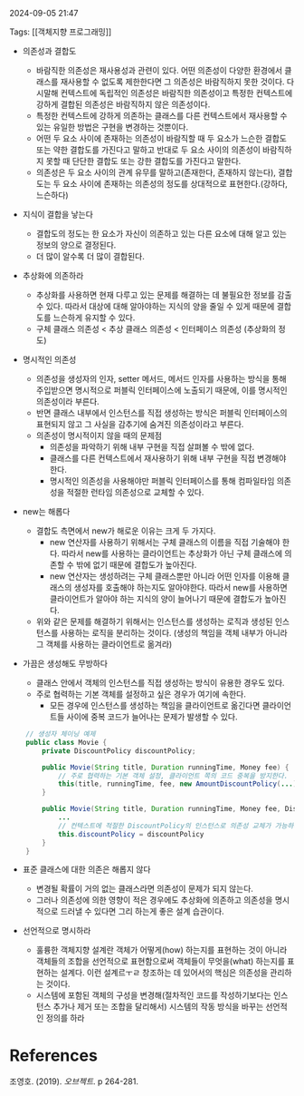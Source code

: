 
2024-09-05 21:47

Tags: [[객체지향 프로그래밍]]


- 의존성과 결합도
	- 바람직한 의존성은 재사용성과 관련이 있다. 어떤 의존성이 다양한 환경에서 클래스를 재사용할 수 없도록 제한한다면 그 의존성은 바람직하지 못한 것이다. 다시말해 컨텍스트에 독립적인 의존성은 바람직한 의존성이고 특정한 컨텍스트에 강하게 결합된 의존성은 바람직하지 않은 의존성이다.
	- 특정한 컨텍스트에 강하게 의존하는 클래스를 다른 컨텍스트에서 재사용할 수 있는 유일한 방법은 구현을 변경하는 것뿐이다.
	- 어떤 두 요소 사이에 존재하는 의존성이 바람직할 때 두 요소가 느슨한 결합도 또는 약한 결합도를 가진다고 말하고 반대로 두 요소 사이의 의존성이 바람직하지 못할 때 단단한 결합도 또는 강한 결합도를 가진다고 말한다.
	- 의존성은 두 요소 사이의 관계 유무를 말하고(존재한다, 존재하지 않는다), 결합도는 두 요소 사이에 존재하는 의존성의 정도를 상대적으로 표현한다.(강하다, 느슨하다)

- 지식이 결합을 낳는다
	- 결합도의 정도는 한 요소가 자신이 의존하고 있는 다른 요소에 대해 알고 있는 정보의 양으로 결정된다.
	- 더 많이 알수록 더 많이 결합된다.

- 추상화에 의존하라
	- 추상화를 사용하면 현재 다루고 있는 문제를 해결하는 데 불필요한 정보를 감출 수 있다. 따라서 대상에 대해 알아야하는 지식의 양을 줄일 수 있게 때문에 결합도를 느슨하게 유지할 수 있다.
	- 구체 클래스 의존성 < 추상 클래스 의존성 < 인터페이스 의존성 (추상화의 정도)

- 명시적인 의존성
	- 의존성을 생성자의 인자, setter 메서드, 메서드 인자를 사용하는 방식을 통해 주입받으면 명시적으로 퍼블릭 인터페이스에 노출되기 때문에, 이를 명시적인 의존성이라 부른다.
	- 반면 클래스 내부에서 인스턴스를 직접 생성하는 방식은 퍼블릭 인터페이스의 표현되지 않고 그 사실을 감추기에 숨겨진 의존성이라고 부른다.
	- 의존성이 명시적이지 않을 때의 문제점
		- 의존성을 파악하기 위해 내부 구현을 직접 살펴볼 수 밖에 없다.
		- 클래스를 다른 컨텍스트에서 재사용하기 위해 내부 구현을 직접 변경해야 한다.
		- 명시적인 의존성을 사용해야만 퍼블릭 인터페이스를 통해 컴파일타임 의존성을 적절한 런타임 의존성으로 교체할 수 있다.

- new는 해롭다
	- 결합도 측면에서 new가 해로운 이유는 크게 두 가지다.
		- new 연산자를 사용하기 위해서는 구체 클래스의 이름을 직접 기술해야 한다. 따라서 new를 사용하는 클라이언트는 추상화가 아닌 구체 클래스에 의존할 수 밖에 없기 때문에 결합도가 높아진다.
		- new 연산자는 생성하려는 구체 클래스뿐만 아니라 어떤 인자를 이용해 클래스의 생성자를 호출해야 하는지도 알아야한다. 따라서 new를 사용하면 클라이언트가 알아야 하는 지식의 양이 늘어나기 때문에 결합도가 높아진다.
	- 위와 같은 문제를 해결하기 위해서는 인스턴스를 생성하는 로직과 생성된 인스턴스를 사용하는 로직을 분리하는 것이다. (생성의 책임을 객체 내부가 아니라 그 객체를 사용하는 클라이언트로 옮겨라)

- 가끔은 생성해도 무방하다
	- 클래스 안에서 객체의 인스턴스를 직접 생성하는 방식이 유용한 경우도 있다.
	- 주로 협력하는 기본 객체를 설정하고 싶은 경우가 여기에 속한다.
		- 모든 경우에 인스턴스를 생성하는 책임을 클라이언트로 옮긴다면 클라이언트들 사이에 중복 코드가 늘어나는 문제가 발생할 수 있다.
```java
	// 생성자 체이닝 예제
	public class Movie {
		private DiscountPolicy discountPolicy;

		public Movie(String title, Duration runningTime, Money fee) {
			// 주로 협력하는 기본 객체 설정, 클라이언트 쪽의 코드 중복을 방지한다.
			this(title, runningTime, fee, new AmountDiscountPolicy(...))
		}

		public Movie(String title, Duration runningTime, Money fee, DiscountPolicy discountPolicy) {
			...
			// 컨텍스트에 적절한 DiscountPolicy의 인스턴스로 의존성 교체가 가능하다.
			this.discountPolicy = discountPolicy
		}
	}
```


- 표준 클래스에 대한 의존은 해롭지 않다
	- 변경될 확률이 거의 없는 클래스라면 의존성이 문제가 되지 않는다.
	- 그러나 의존성에 의한 영향이 적은 경우에도 추상화에 의존하고 의존성을 명시적으로 드러낼 수 있다면 그리 하는게 좋은 설계 습관이다.

- 선언적으로 명시하라
	- 훌륭한 객체지향 설계란 객체가 어떻게(how) 하는지를 표현하는 것이 아니라 객체들의 조합을 선언적으로 표현함으로써 객체들이 무엇을(what) 하는지를 표현하는 설계다. 이런 설계르ㅜㄹ 창조하는 데 있어서의 핵심은 의존성을 관리하는 것이다.
	- 시스템에 포함된 객체의 구성을 변경해(절차적인 코드를 작성하기보다는 인스턴스 추가나 제거 또는 조합을 달리해서) 시스템의 작동 방식을 바꾸는 선언적인 정의를 하라


# References

조영호. (2019). *오브젝트*. p 264-281.